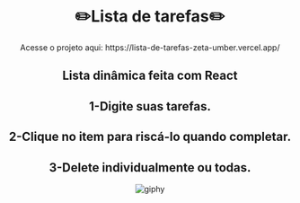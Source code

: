<div align="center">
<h1>✏️Lista de tarefas✏️</h1>
  Acesse o projeto aqui: https://lista-de-tarefas-zeta-umber.vercel.app/
<h2>Lista dinâmica feita com React</h2>  
<h2>1-Digite suas tarefas.</h2> 
<h2>2-Clique no item para riscá-lo quando completar.</h2>  
<h2>3-Delete individualmente ou todas.</h2>  


![giphy](https://github.com/luanaxcardoso/lista-de-tarefas/assets/112970416/2189c0b3-8d24-4d2a-a623-0dac377ac1ce)
